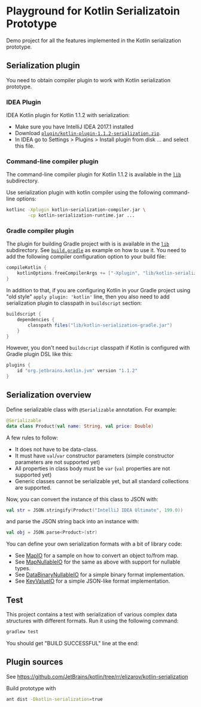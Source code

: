 # Playground for Kotlin Serializatoin Prototype

Demo project for all the features implemented in the Kotlin serialization prototype.

## Serialization plugin

You need to obtain compiler plugin to work with Kotlin serialization prototype. 

### IDEA Plugin

IDEA Kotlin plugin for Kotlin 1.1.2 with serialization:

* Make sure you have IntelliJ IDEA 2017.1 installed
* Download [`plugin/kotlin-plugin-1.1.2-serialization.zip`](plugin/kotlin-plugin-1.1.2-serialization.zip).
* In IDEA go to Settings > Plugins > Install plugin from disk ... and select this file.

### Command-line compiler plugin

The command-line compiler plugin for Kotlin 1.1.2 is available in the [`lib`](#lib) subdirectory.

Use serialization plugin with kotlin compiler using the following command-line options:

```sh
kotlinc -Xplugin kotlin-serialization-compiler.jar \
        -cp kotlin-serialization-runtime.jar ...
```

### Gradle compiler plugin

The plugin for building Gradle project with is is available in the [`lib`](#lib) subdirectory.
See [`build.gradle`](build.gradle) as example on how to use it. You need to add the following compiler 
configuration option to your build file:

```groovy
compileKotlin {
    kotlinOptions.freeCompilerArgs += ["-Xplugin", "lib/kotlin-serialization-gradle.jar"]
}
```

In addition to that, if you are configuring Kotlin in your Gradle project using "old style" 
`apply plugin: 'kotlin'` line, 
then you also need to add serialization plugin to classpath in `buildscript` section:

```groovy
buildscript {
    dependencies {
        classpath files("lib/kotlin-serialization-gradle.jar")
    }
}
```

However, you don't need `buildscript` classpath if Kotlin is configured with Gradle plugin DSL like this:

```groovy
plugins {
    id "org.jetbrains.kotlin.jvm" version "1.1.2"
}
```

## Serialization overview

Define serializable class with `@Serializable` annotation. For example:

```kotlin
@Serializable
data class Product(val name: String, val price: Double)
```

A few rules to follow:
* It does not have to be data-class.
* It must have `val`/`var` constructor parameters (simple constructor parameters are not supported yet)
* All properties in class body must be `var` (`val` properties are not supported yet)
* Generic classes cannot be serializable yet, but all standard collections are supported.

Now, you can convert the instance of this class to JSON with:

```kotlin
val str = JSON.stringify(Product("IntelliJ IDEA Ultimate", 199.0))
```

and parse the JSON string back into an instance with:

```kotlin
val obj = JSON.parse<Product>(str)
```

You can define your own serialization formats with a bit of library code:

* See [MapIO](src/MapIO.kt) for a sample on how to convert an object to/from map.
* See [MapNullableIO](src/MapNullableIO.kt) for the same as above with support for nullable types.
* See [DataBinaryNullableIO](src/DataBinaryNullableIO.kt) for a simple binary format implementation.
* See [KeyValueIO](src/KeyValueIO.kt) for a simple JSON-like format implementation.

## Test 

This project contains a test with serialization of various complex data structures with different formats. 
Run it using the following command:

```sh
gradlew test
```

You should get "BUILD SUCCESSFUL" line at the end:

## Plugin sources

See https://github.com/JetBrains/kotlin/tree/rr/elizarov/kotlin-serialization

Build prototype with 

```sh
ant dist -Dkotlin-serialization=true
```
